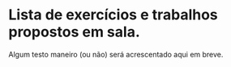 # Lista de exercícios e trabalhos propostos em sala.

Algum testo maneiro (ou não) será acrescentado aqui em breve.
